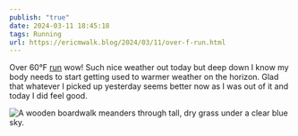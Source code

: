 ```yaml
---
publish: "true"
date: 2024-03-11 18:45:18
tags: Running
url: https://ericmwalk.blog/2024/03/11/over-f-run.html
---
```


Over 60°F [run](https://strava.com/activities/10938389789) wow! Such nice weather out today but deep down I know my body needs to start getting used to warmer weather on the horizon. Glad that whatever I picked up yesterday seems better now as I was out of it and today I did feel good.

![A wooden boardwalk meanders through tall, dry grass under a clear blue sky.](https://ericmwalk.blog/uploads/2024/img-8199.jpeg)